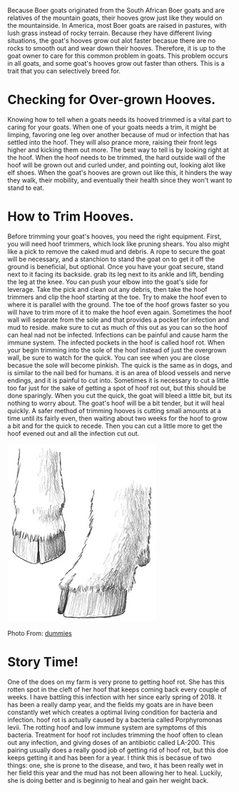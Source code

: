Because Boer goats originated from the South African Boer goats and are relatives of the mountain goats, their hooves grow just like they would on the mountainside. In America, most Boer goats are raised in pastures, with lush grass instead of rocky terrain. Because rhey have different living situations, the goat's hooves grow out alot faster becasue there are no rocks to smooth out and wear down their hooves. Therefore, it is up to the goat owner to care for this common problem in goats. This problem occurs in all goats, and some goat's hooves grow out faster than others. This is a trait that you can selectively breed for. 

# Checking for Over-grown Hooves. 

Knowing how to tell when a goats needs its hooved trimmed is a vital part to caring for your goats. When one of your goats needs a trim, it might be limping, favoring one leg over another because of mud or infection that has settled into the hoof. They will also prance more, raising their front legs higher and kicking them out more. The best way to tell is by looking right at the hoof. When the hoof needs to be trimmed, the hard outside wall of the hoof will be grown out and curled under, and pointing out, looking alot like elf shoes. When the goat's hooves are grown out like this, it hinders the way they walk, their mobility, and eventually their health since they won't want to stand to eat.

# How to Trim Hooves. 

Before trimming your goat's hooves, you need the right equipment. First, you will need hoof trimmers, which look like pruning shears. You also might like a pick to remove the caked mud and debris. A rope to secure the goat will be necessary, and a stanchion to stand the goat on to get it off the ground is beneficial, but optional. Once you have your goat secure, stand next to it facing its backside. grab its leg next to its ankle and lift, bending the leg at the knee. You can push your elbow into the goat's side for leverage. Take the pick and clean out any debris, then take the hoof trimmers and clip the hoof starting at the toe. Try to make the hoof even to where it is parallel with the ground. The toe of the hoof grows faster so you will have to trim more of it to make the hoof even again. Sometimes the hoof wall will separate from the sole and that provides a pocket for infection and mud to reside. make sure to cut as much of this out as you can so the hoof can heal nad not be infected. Infections can be painful and cause harm the immune system. The infected pockets in the hoof is called hoof rot. When your begin trimming into the sole of the hoof instead of just the overgrown wall, be sure to watch for the quick. You can see when you are close becasue the sole will become pinkish. The quick is the same as in dogs, and is similar to the nail bed for humans. it is an area of blood vessels and nerve endings, and it is painful to cut into. Sometimes it is necessary to cut a little too far just for the sake of getting a spot of hoof rot out, but this should be done sparingly. When you cut the quick, the goat will bleed a little bit, but its nothing to worry about. The goat's hoof will be a bit tender, but it will heal quickly. A safer method of trimming hooves is cutting small amounts at a time until its fairly even, then waiting about two weeks for the hoof to grow a bit and for the quick to recede. Then you can cut a little more to get the hoof evened out and all the infection cut out.  

![finished hoof](https://github.com/Ronimaloni/01-My-Goat-Blog/blob/master/207612.image8%20(2).jpg)

Photo From: [dummies](https://www.dummies.com/home-garden/hobby-farming/raising-goats/how-to-trim-a-goats-hooves/#slide-5)

# Story Time!

One of the does on my farm is very prone to getting hoof rot. She has this rotten spot in the cleft of her hoof that keeps coming back every couple of weeks. I have battling this infection with her since early spring of 2018. It has been a really damp year, and the fields my goats are in have been constantly wet which creates a optimal living condition for bacteria and infection. hoof rot is actually caused by a bacteria called Porphyromonas levii. The rotting hoof and low immune system are symptoms of this bacteria. Treatment for hoof rot includes trimming the hoof often to clean out any infection, and giving doses of an antibiotic called LA-200. This pairing usually does a really good job of getting rid of hoof rot, but this doe keeps getting it and has been for a year. I think this is becasue of two things: one, she is prone to the disease, and two, it has been really wet in her field this year and the mud has not been allowing her to heal. Luckily, she is doing better and is beginnig to heal and gain her weight back. 


